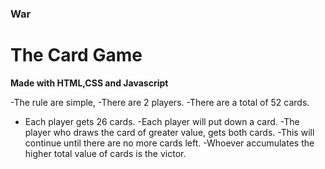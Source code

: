 ### War
# The Card Game

**Made with HTML,CSS and Javascript**

-The rule are simple, 
-There are 2 players.
-There are a total of 52 cards.
- Each player gets  26 cards.
-Each player will put down a card.
-The player who draws the card of greater value, gets both cards.
-This will continue until there are no more cards left.
-Whoever accumulates the higher total  value of cards is the victor.